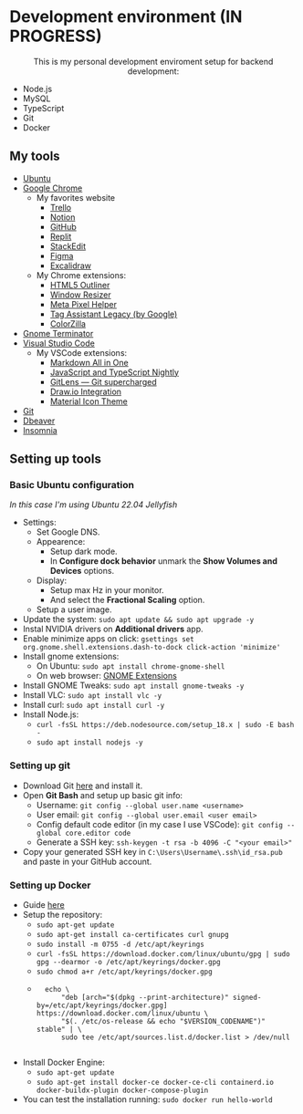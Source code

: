 # Development environment (IN PROGRESS)

<p style="text-align: center">This is my personal development enviroment setup for backend development:</p>
<ul>
	<li>Node.js</li>
	<li>MySQL</li>
	<li>TypeScript</li>
	<li>Git</li>
	<li>Docker</li>
</ul>

## My tools 
- [Ubuntu](https://ubuntu.com/download)
- [Google Chrome](https://www.google.com/chrome/)
	- My favorites website 
		- [Trello](https://trello.com/pt-BR)
		- [Notion](https://www.notion.so/)
		- [GitHub](https://github.com/)
		- [Replit](https://replit.com/)
		- [StackEdit](https://stackedit.io/)
		- [Figma](https://www.figma.com/)
		- [Excalidraw](https://excalidraw.com/)
	- My Chrome extensions: 
		- [HTML5 Outliner](https://chrome.google.com/webstore/detail/html5-outliner/afoibpobokebhgfnknfndkgemglggomo)
		- [Window Resizer](https://chrome.google.com/webstore/detail/window-resizer/kkelicaakdanhinjdeammmilcgefonfh)
		- [Meta Pixel Helper](https://chrome.google.com/webstore/detail/meta-pixel-helper/fdgfkebogiimcoedlicjlajpkdmockpc)
		- [Tag Assistant Legacy (by Google)](https://chrome.google.com/webstore/detail/tag-assistant-legacy-by-g/kejbdjndbnbjgmefkgdddjlbokphdefk?hl=pt-br)
		- [ColorZilla](https://chrome.google.com/webstore/detail/colorzilla/bhlhnicpbhignbdhedgjhgdocnmhomnp?gclid=EAIaIQobChMIxLmy96jt-wIVI0FIAB33mwoDEAAYASAAEgJrqPD_BwE)
- [Gnome Terminator](https://gnome-terminator.org/)
- [Visual Studio Code](https://code.visualstudio.com/)
    - My VSCode extensions: 
        - [Markdown All in One](https://marketplace.visualstudio.com/items?itemName=yzhang.markdown-all-in-one)
        - [JavaScript and TypeScript Nightly](https://marketplace.visualstudio.com/items?itemName=ms-vscode.vscode-typescript-next)
        - [GitLens — Git supercharged](https://marketplace.visualstudio.com/items?itemName=eamodio.gitlens)
        - [Draw.io Integration](https://marketplace.visualstudio.com/items?itemName=hediet.vscode-drawio)
        - [Material Icon Theme](https://marketplace.visualstudio.com/items?itemName=PKief.material-icon-theme)
- [Git](https://git-scm.com/)
- [Dbeaver](https://dbeaver.io/download/)
- [Insomnia](https://insomnia.rest/)

## Setting up tools 
### Basic Ubuntu configuration
<em>In this case I'm using Ubuntu 22.04 Jellyfish</em>
- Settings:
    - Set Google DNS.
	- Appearence:
    	- Setup dark mode.
    	- In **Configure dock behavior** unmark the **Show Volumes and Devices** options.
  	- Display:
      	- Setup max Hz in your monitor.
      	- And select the **Fractional Scaling** option.
  	- Setup a user image.
- Update the system: `sudo apt update && sudo apt upgrade -y`
- Instal NVIDIA drivers on **Additional drivers** app.
- Enable minimize apps on click: `gsettings set org.gnome.shell.extensions.dash-to-dock click-action 'minimize'`
- Install gnome extensions:
    - On Ubuntu: `sudo apt install chrome-gnome-shell`
    - On web browser: [GNOME Extensions](https://extensions.gnome.org/)
- Install GNOME Tweaks: `sudo apt install gnome-tweaks -y`
- Install VLC: `sudo apt install vlc -y`
- Install curl: `sudo apt install curl -y`
- Install Node.js:
    - `curl -fsSL https://deb.nodesource.com/setup_18.x | sudo -E bash -`
    - `sudo apt install nodejs -y`


### Setting up git
- Download Git [here](https://git-scm.com/) and install it.
- Open **Git Bash** and setup up basic git info: 
	- Username: `git config --global user.name <username>`
	- User email: `git config --global user.email <user email>`
	- Config default code editor (in my case I use VSCode): `git config --global core.editor code`
	- Generate a SSH key: `ssh-keygen -t rsa -b 4096 -C "<your email>"`
- Copy your generated SSH key in `C:\Users\Username\.ssh\id_rsa.pub` and paste in your GitHub account.

### Setting up Docker 
- Guide [here](https://docs.docker.com/engine/install/ubuntu/)
- Setup the repository: 
    - `sudo apt-get update`
    - `sudo apt-get install ca-certificates curl gnupg`
    - `sudo install -m 0755 -d /etc/apt/keyrings`
    - `curl -fsSL https://download.docker.com/linux/ubuntu/gpg | sudo gpg --dearmor -o /etc/apt/keyrings/docker.gpg`
    - `sudo chmod a+r /etc/apt/keyrings/docker.gpg`
    - ```
		echo \
			"deb [arch="$(dpkg --print-architecture)" signed-by=/etc/apt/keyrings/docker.gpg] https://download.docker.com/linux/ubuntu \
			"$(. /etc/os-release && echo "$VERSION_CODENAME")" stable" | \
			sudo tee /etc/apt/sources.list.d/docker.list > /dev/null 
	```
- Install Docker Engine: 
    - `sudo apt-get update`
    - `sudo apt-get install docker-ce docker-ce-cli containerd.io docker-buildx-plugin docker-compose-plugin`
- You can test the installation running: `sudo docker run hello-world`